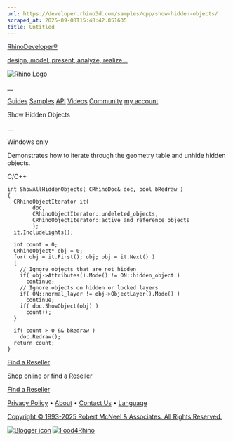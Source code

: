 ```yaml
---
url: https://developer.rhino3d.com/samples/cpp/show-hidden-objects/
scraped_at: 2025-09-08T15:48:42.851635
title: Untitled
---
```


[RhinoDeveloper®](/)

[design, model, present, analyze, realize...](/)

[![Rhino Logo](https://developer.rhino3d.com/images/rhinodevlogo.png)](/)

__

[Guides](https://developer.rhino3d.com/guides)
[Samples](https://developer.rhino3d.com/samples)
[API](https://developer.rhino3d.com/api)
[Videos](https://developer.rhino3d.com/videos)
[Community](https://discourse.mcneel.com/c/rhino-developer) [my account
](https://www.rhino3d.com/my-account/ "Manage your account, licenses, and
teams")

Show Hidden Objects

__

Windows only

Demonstrates how to iterate through the geometry table and unhide hidden
objects.

C/C++

    
    
    int ShowAllHiddenObjects( CRhinoDoc& doc, bool bRedraw )
    {
      CRhinoObjectIterator it(
            doc,
            CRhinoObjectIterator::undeleted_objects,
            CRhinoObjectIterator::active_and_reference_objects
            );
      it.IncludeLights();
    
      int count = 0;
      CRhinoObject* obj = 0;
      for( obj = it.First(); obj; obj = it.Next() )
      {
        // Ignore objects that are not hidden
        if( obj->Attributes().Mode() != ON::hidden_object )
          continue;
        // Ignore objects on hidden or locked layers
        if( ON::normal_layer != obj->ObjectLayer().Mode() )
          continue;
        if( doc.ShowObject(obj) )
          count++;
      }
    
      if( count > 0 && bRedraw )
        doc.Redraw();
      return count;
    }
    

  

[Find a Reseller](https://www.rhino3d.com/sales)

[Shop online](https://www.rhino3d.com/store) or find a
[Reseller](https://www.rhino3d.com/sales)

[Find a Reseller](https://www.rhino3d.com/sales)

[Privacy Policy](https://www.rhino3d.com/privacy) •
[About](https://www.rhino3d.com/mcneel/about) • [Contact
Us](https://www.rhino3d.com/mcneel/contact) • [
Language](https://www.rhino3d.com/language "Change to a different region or
language")

[Copyright © 1993-2025 Robert McNeel & Associates. All Rights
Reserved.](https://www.rhino3d.com/mcneel/about)

[](https://www.facebook.com/McNeelRhinoceros/)
[](https://twitter.com/bobmcneel) [](https://www.linkedin.com/groups/75313/)
[](https://www.youtube.com/user/RhinoGuide/videos) [](https://vimeo.com/rhino)
[![Blogger
icon](https://developer.rhino3d.com/images/blogger.svg)](http://blog.rhino3d.com/)
[![Food4Rhino](https://developer.rhino3d.com/images/f4r_icon_01.svg)](https://www.food4rhino.com)

